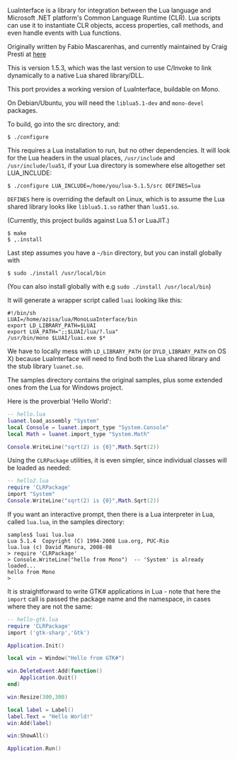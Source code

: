 LuaInterface is a library for integration between the Lua language and Microsoft 
.NET platform's Common Language Runtime (CLR).  Lua scripts can use it to 
instantiate CLR objects, access properties, call methods, and even handle 
events with Lua functions.

Originally written by Fabio Mascarenhas, and currently maintained by Craig 
Presti at
[here](http://code.google.com/p/luainterface)

This is version 1.5.3, which was the last version to use C/Invoke to link 
dynamically to a native Lua shared library/DLL.

This port provides a working version of LuaInterface, buildable on Mono.

On Debian/Ubuntu, you will need the `liblua5.1-dev` and `mono-devel` packages.

To build, go into the src directory, and:

    $ ./configure
    
This requires a Lua installation to run, but no other dependencies. It will look
for the Lua headers in the usual places, `/usr/include` and `/usr/include/lua51`,
if your Lua directory is somewhere else altogether set LUA_INCLUDE:

    $ ./configure LUA_INCLUDE=/home/you/lua-5.1.5/src DEFINES=lua
    
`DEFINES` here is overriding the default on Linux, which is to assume 
the Lua shared library looks like `liblua5.1.so` rather than `lua51.so`.

(Currently, this project builds against Lua 5.1 or LuaJIT.)    

    $ make
    $ ,.install
    
Last step assumes you have a `~/bin` directory, but you can install globally with

    $ sudo ./install /usr/local/bin
    
(You can also install globally with e.g `sudo ./install /usr/local/bin`)

It will generate a wrapper script called `luai` looking like this:

    #!/bin/sh
    LUAI=/home/azisa/lua/MonoLuaInterface/bin
    export LD_LIBRARY_PATH=$LUAI
    export LUA_PATH=";;$LUAI/lua/?.lua"
    /usr/bin/mono $LUAI/luai.exe $*
    
We have to locally mess with `LD_LIBRARY_PATH` (or `DYLD_LIBRARY_PATH` on
OS X) because LuaInterface will need to find both the Lua shared library and the
stub library `luanet.so`.

The samples directory contains the original samples, plus some extended ones 
from the Lua for Windows project.

Here is the proverbial 'Hello World':

```lua
-- hello.lua
luanet.load_assembly "System"
local Console = luanet.import_type "System.Console"
local Math = luanet.import_type "System.Math"

Console.WriteLine("sqrt(2) is {0}",Math.Sqrt(2))
```

Using the `CLRPackage` utilities, it is even simpler, since individual classes will be 
loaded as needed:

```lua
-- hello2.lua
require 'CLRPackage'
import "System"
Console.WriteLine("sqrt(2) is {0}",Math.Sqrt(2))
```

If you want an interactive prompt, then there is a Lua interpreter in Lua, called 
`lua.lua`, in the samples directory:

```
samples$ luai lua.lua
Lua 5.1.4  Copyright (C) 1994-2008 Lua.org, PUC-Rio
lua.lua (c) David Manura, 2008-08
> require 'CLRPackage'
> Console.WriteLine("hello from Mono")  -- 'System' is already loaded...
hello from Mono
>
```

It is straightforward to write GTK# applications in Lua - note that here the 
`import` call is passed the package name and the namespace, in cases where 
they are not the same:

```Lua
-- hello-gtk.lua
require 'CLRPackage'
import ('gtk-sharp','Gtk')

Application.Init()

local win = Window("Hello from GTK#")

win.DeleteEvent:Add(function()
    Application.Quit()
end)

win:Resize(300,300)

local label = Label()
label.Text = "Hello World!"
win:Add(label)

win:ShowAll()

Application.Run()

```


